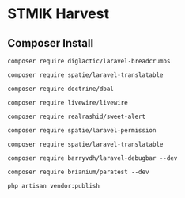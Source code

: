 # STMIK Harvest

## Composer Install
```
composer require diglactic/laravel-breadcrumbs
```
```
composer require spatie/laravel-translatable
```
```
composer require doctrine/dbal
```
```
composer require livewire/livewire
```
```
composer require realrashid/sweet-alert
```
```
composer require spatie/laravel-permission
```
```
composer require spatie/laravel-translatable
```
```
composer require barryvdh/laravel-debugbar --dev
```
```
composer require brianium/paratest --dev
```
```
php artisan vendor:publish
```
